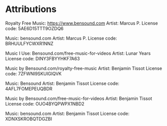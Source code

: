 # Attributions

Royalty Free Music: https://www.bensound.com
Artist: Marcus P.
License code: 5AE6D15TTT9OZDQ6

Music: bensound.com
Artist: Marcus P.
License code: BRHUULFYCWXR1NNZ

Music I Use: Bensound.com/free-music-for-videos
Artist: Lunar Years
License code: DINY3FBYYHKF7A63

Music by Bensound.com/royalty-free-music
Artist: Benjamin Tissot
License code: 7ZFWNI9SKUIGIQVK

Music: Bensound
Artist: Benjamin Tissot
License code: 4AFL7FOMEPEUQBDR

Music by Bensound.com/free-music-for-videos
Artist: Benjamin Tissot
License code: OUO4BYQPWPX1NBD2

Music: bensound.com
Artist: Benjamin Tissot
License code: XDNXSKROBQTDGZBI